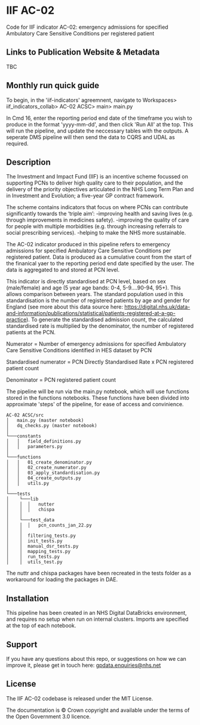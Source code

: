 # IIF AC-02

Code for IIF indicator AC-02: emergency admissions for specified Ambulatory Care Sensitive Conditions per registered patient

## Links to Publication Website & Metadata
TBC

## Monthly run quick guide
To begin, in the 'iif-indicators' agreemnent, navigate to Workspaces> iif_indicators_collab> AC-02 ACSC> main> main.py

In Cmd 16, enter the reporting period end date of the timeframe you wish to produce in the format 'yyyy-mm-dd', and then click 'Run All' at the top. This will run the pipeline, and update the neccessary tables with the outputs. A seperate DMS pipeline will then send the data to CQRS and UDAL as required. 


## Description
The Investment and Impact Fund (IIF) is an incentive scheme focussed on supporting PCNs to deliver high quality care to their population, and the delivery of the priority objectives articulated in the NHS Long Term Plan and in Investment and Evolution; a five-year GP contract framework.

The scheme contains indicators that focus on where PCNs can contribute significantly towards the ‘triple aim’:
-improving health and saving lives (e.g. through improvements in medicines safety).
-improving the quality of care for people with multiple morbidities (e.g. through increasing referrals to social prescribing services).
-helping to make the NHS more sustainable.

The AC-02 indicator produced in this pipeline refers to emergency admissions for specified Ambulatory Care Sensitive Conditions per registered patient. Data is produced as a cumulative count from the start of the finanical yaer to the reporting period end date specified by the user. The data is aggregated to and stored at PCN level.

This indicator is directly standardised at PCN level, based on sex (male/female) and age (5 year age bands: 0-4, 5-9….90-94, 95+). This allows comparison between years. The standard population used in this standardisation is the number of registered patients by age and gender for England (see more about this data source here: https://digital.nhs.uk/data-and-information/publications/statistical/patients-registered-at-a-gp-practice). To generate the standardised admission count, the calculated standardised rate is multiplied by the denominator, the number of registered patients at the PCN.

Numerator = Number of emergency admissions for specified Ambulatory Care Sensitive Conditions identified in HES dataset by PCN

Standardised numerator = PCN Directly Standardised Rate x PCN registered patient count 

Denominator = PCN registered patient count 

The pipeline will be run via the main.py notebook, which will use functions stored in the functions notebooks. These functions have been divided into approximate 'steps' of the pipeline, for ease of access and convinience.

```
AC-02 ACSC/src
│   main.py (master notebook) 
│ 	dq_checks.py (master notebook)   
│          
└───constants 
│   │   field_definitions.py
│   │   parameters.py
│  
└───functions  
│   │   01_create_denominator.py
│   │   02_create_numerator.py  
│   │   03_apply_standardisation.py
│   │   04_create_outputs.py
│   │   utils.py
│    
└───tests
│    └───lib
│    │  │	nutter
│    │	│	chispa 
│    │		
│    └───test_data
│    │	│	pcn_counts_jan_22.py
│    │	 
│    │  filtering_tests.py
│    │  init_tests.py
│    │  manual_dsr_tests.py
│    │  mapping_tests.py
│    │  run_tests.py
│    │  utils_test.py
```
The nuttr and chispa packages have been recreated in the tests folder as a workaround for loading the packages in DAE. 
## Installation
This pipeline has been created in an NHS Digital DataBricks environment, and requires no setup when run on internal clusters. Imports are specified at the top of each notebook.  

## Support
If you have any questions about this repo, or suggestions on how we can improve it, please get in touch here: gpdata.enquiries@nhs.net

## License
The IIF AC-02 codebase is released under the MIT License.

The documentation is © Crown copyright and available under the terms of the Open Government 3.0 licence.

